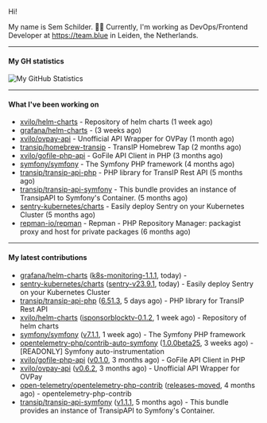 Hi!

My name is Sem Schilder. 👋🏻 Currently, I'm working as DevOps/Frontend Developer at https://team.blue in Leiden, the Netherlands.

---

#### My GH statistics

![My GitHub Statistics](https://github-readme-stats.vercel.app/api?username=xvilo&show_icons=true&count_private=true&hide_title=true)

---

#### What I've been working on

- [xvilo/helm-charts](https://github.com/xvilo/helm-charts) - Repository of helm charts (1 week ago)
- [grafana/helm-charts](https://github.com/grafana/helm-charts) -  (3 weeks ago)
- [xvilo/ovpay-api](https://github.com/xvilo/ovpay-api) - Unofficial API Wrapper for OVPay (1 month ago)
- [transip/homebrew-transip](https://github.com/transip/homebrew-transip) - TransIP Homebrew Tap (2 months ago)
- [xvilo/gofile-php-api](https://github.com/xvilo/gofile-php-api) - GoFile API Client in PHP (3 months ago)
- [symfony/symfony](https://github.com/symfony/symfony) - The Symfony PHP framework (4 months ago)
- [transip/transip-api-php](https://github.com/transip/transip-api-php) - PHP library for TransIP Rest API (5 months ago)
- [transip/transip-api-symfony](https://github.com/transip/transip-api-symfony) - This bundle provides an instance of TransipAPI to Symfony&#39;s Container. (5 months ago)
- [sentry-kubernetes/charts](https://github.com/sentry-kubernetes/charts) - Easily deploy Sentry on your Kubernetes Cluster (5 months ago)
- [repman-io/repman](https://github.com/repman-io/repman) - Repman - PHP Repository Manager: packagist proxy and host for private packages  (6 months ago)

---

#### My latest contributions

- [grafana/helm-charts](https://github.com/grafana/helm-charts) ([k8s-monitoring-1.1.1](https://github.com/grafana/helm-charts/releases/tag/k8s-monitoring-1.1.1), today) - 
- [sentry-kubernetes/charts](https://github.com/sentry-kubernetes/charts) ([sentry-v23.9.1](https://github.com/sentry-kubernetes/charts/releases/tag/sentry-v23.9.1), today) - Easily deploy Sentry on your Kubernetes Cluster
- [transip/transip-api-php](https://github.com/transip/transip-api-php) ([6.51.3](https://github.com/transip/transip-api-php/releases/tag/6.51.3), 5 days ago) - PHP library for TransIP Rest API
- [xvilo/helm-charts](https://github.com/xvilo/helm-charts) ([isponsorblocktv-0.1.2](https://github.com/xvilo/helm-charts/releases/tag/isponsorblocktv-0.1.2), 1 week ago) - Repository of helm charts
- [symfony/symfony](https://github.com/symfony/symfony) ([v7.1.1](https://github.com/symfony/symfony/releases/tag/v7.1.1), 1 week ago) - The Symfony PHP framework
- [opentelemetry-php/contrib-auto-symfony](https://github.com/opentelemetry-php/contrib-auto-symfony) ([1.0.0beta25](https://github.com/opentelemetry-php/contrib-auto-symfony/releases/tag/1.0.0beta25), 3 weeks ago) - [READONLY] Symfony auto-instrumentation
- [xvilo/gofile-php-api](https://github.com/xvilo/gofile-php-api) ([v0.1.0](https://github.com/xvilo/gofile-php-api/releases/tag/v0.1.0), 3 months ago) - GoFile API Client in PHP
- [xvilo/ovpay-api](https://github.com/xvilo/ovpay-api) ([v0.6.2](https://github.com/xvilo/ovpay-api/releases/tag/v0.6.2), 3 months ago) - Unofficial API Wrapper for OVPay
- [open-telemetry/opentelemetry-php-contrib](https://github.com/open-telemetry/opentelemetry-php-contrib) ([releases-moved](https://github.com/open-telemetry/opentelemetry-php-contrib/releases/tag/releases-moved), 4 months ago) - opentelemetry-php-contrib
- [transip/transip-api-symfony](https://github.com/transip/transip-api-symfony) ([v1.1.1](https://github.com/transip/transip-api-symfony/releases/tag/v1.1.1), 5 months ago) - This bundle provides an instance of TransipAPI to Symfony&#39;s Container.
